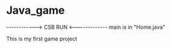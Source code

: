 # Java_game
------------>  CSB RUN   <-------------
main is in "Home.java"

This is my first game project
